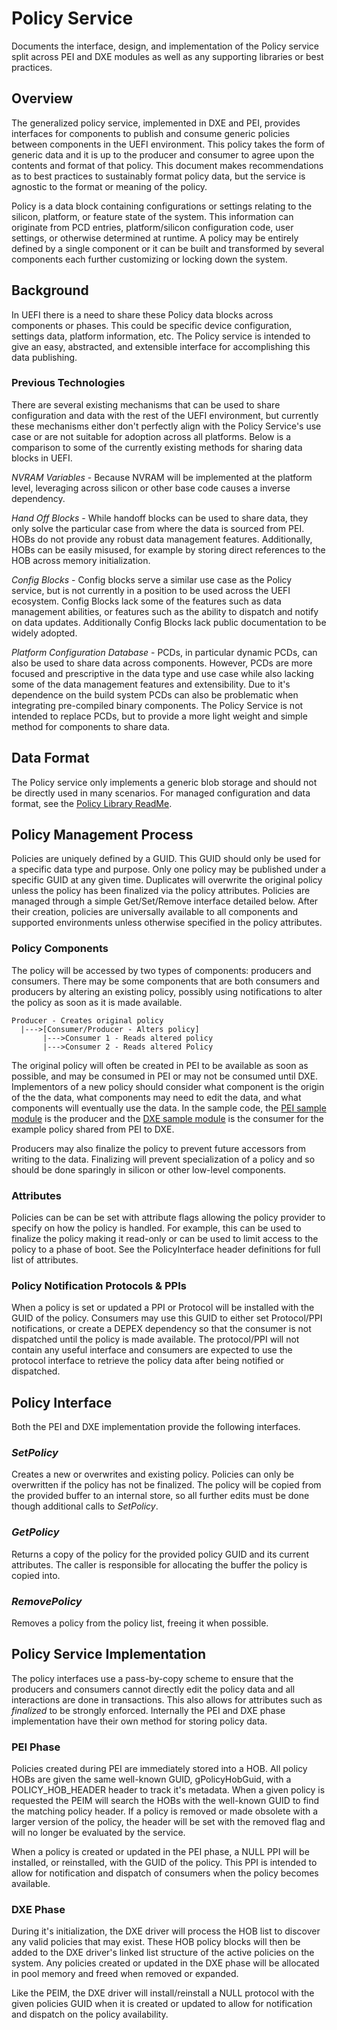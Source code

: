 # Policy Service

Documents the interface, design, and implementation of the Policy service split
across PEI and DXE modules as well as any supporting libraries or best
practices.

## Overview

The generalized policy service, implemented in DXE and PEI, provides interfaces
for components to publish and consume generic policies between components in the
UEFI environment. This policy takes the form of generic data and it is up to the
producer and consumer to agree upon the contents and format of that policy. This
document makes recommendations as to best practices to sustainably format policy
data, but the service is agnostic to the format or meaning of the policy.

Policy is a data block containing configurations or settings relating to the
silicon, platform, or feature state of the system. This information can
originate from PCD entries, platform/silicon configuration code, user settings,
or otherwise determined at runtime. A policy may be entirely defined by a single
component or it can be built and transformed by several components each further
customizing or locking down the system.

## Background

In UEFI there is a need to share these Policy data blocks across components
or phases. This could be specific device configuration, settings data,
platform information, etc. The Policy service is intended to give an easy,
abstracted, and extensible interface for accomplishing this data publishing.

### Previous Technologies

There are several existing mechanisms that can be used to share configuration
and data with the rest of the UEFI environment, but currently these mechanisms
either don't perfectly align with the Policy Service's use case or are not
suitable for adoption across all platforms. Below is a comparison to some of the
currently existing methods for sharing data blocks in UEFI.

_NVRAM Variables_ - Because NVRAM will be implemented at the platform level,
leveraging across silicon or other base code causes a inverse dependency.

_Hand Off Blocks_ - While handoff blocks can be used to share data, they only
solve the particular case from where the data is sourced from PEI. HOBs do not
provide any robust data management features. Additionally, HOBs can be easily
misused, for example by storing direct references to the HOB across memory
initialization.

_Config Blocks_ - Config blocks serve a similar use case as the Policy service,
but is not currently in a position to be used across the UEFI ecosystem. Config
Blocks lack some of the features such as data management abilities, or
features such as the ability to dispatch and notify on data updates.
Additionally Config Blocks lack public documentation to be widely adopted.

_Platform Configuration Database_ - PCDs, in particular dynamic PCDs, can also
be used to share data across components. However, PCDs are more focused and
prescriptive in the data type and use case while also lacking some of the data
management features and extensibility. Due to it's dependence on the build
system PCDs can also be problematic when integrating pre-compiled binary
components. The Policy Service is not intended to replace PCDs, but to provide a
more light weight and simple method for components to share data.

## Data Format

The Policy service only implements a generic blob storage and should not be
directly used in many scenarios. For managed configuration and data format, see
the [Policy Library ReadMe](./Library/README.md).

## Policy Management Process

Policies are uniquely defined by a GUID. This GUID should only be used for a
specific data type and purpose. Only one policy may be published under a
specific GUID at any given time. Duplicates will overwrite the original policy
unless the policy has been finalized via the policy attributes. Policies are
managed through a simple Get/Set/Remove interface detailed below. After their
creation, policies are universally available to all components and supported
environments unless otherwise specified in the policy attributes.

### Policy Components

The policy will be accessed by two types of components: producers and consumers.
There may be some components that are both consumers and producers by altering
an existing policy, possibly using notifications to alter the policy as soon as
it is made available.

    Producer - Creates original policy
      |--->[Consumer/Producer - Alters policy]
           |--->Consumer 1 - Reads altered policy
           |--->Consumer 2 - Reads altered Policy

The original policy will often be created in PEI to be available as soon as
possible, and may be consumed in PEI or may not be consumed until DXE.
Implementors of a new policy should consider what component is the origin of the
the data, what components may need to edit the data, and what components will
eventually use the data. In the sample code, the [PEI sample module](Samples\PolicyInterface\PolicySamplePei.c)
is the producer and the [DXE sample module](Samples\PolicyInterface\PolicySampleDxe.c)
is the consumer for the example policy shared from PEI to DXE.

Producers may also finalize the policy to prevent future accessors from writing
to the data. Finalizing will prevent specialization of a policy and so should be
done sparingly in silicon or other low-level components.

### Attributes

Policies can be can be set with attribute flags allowing the policy provider to
specify on how the policy is handled. For example, this can be used to finalize
the policy making it read-only or can be used to limit access to the policy to
a phase of boot. See the PolicyInterface header definitions for full list of
attributes.

### Policy Notification Protocols & PPIs

When a policy is set or updated a PPI or Protocol will be installed with the
GUID of the policy. Consumers may use this GUID to either set Protocol/PPI
notifications, or create a DEPEX dependency so that the consumer is not
dispatched until the policy is made available. The protocol/PPI will not
contain any useful interface and consumers are expected to use the protocol
interface to retrieve the policy data after being notified or dispatched.

## Policy Interface

Both the PEI and DXE implementation provide the following interfaces.

### _SetPolicy_

Creates a new or overwrites and existing policy. Policies can only be
overwritten if the policy has not be finalized. The policy will be copied from
the provided buffer to an internal store, so all further edits must be done
though additional calls to _SetPolicy_.

### _GetPolicy_

Returns a copy of the policy for the provided policy GUID and its current
attributes. The caller is responsible for allocating the buffer the policy is
copied into.

### _RemovePolicy_

Removes a policy from the policy list, freeing it when possible.

## Policy Service Implementation

The policy interfaces use a pass-by-copy scheme to ensure that the producers and
consumers cannot directly edit the policy data and all interactions are done in
transactions. This also allows for attributes such as _finalized_ to be strongly
enforced. Internally the PEI and DXE phase implementation have their own method
for storing policy data.

### PEI Phase

Policies created during PEI are immediately stored into a HOB. All policy HOBs
are given the same well-known GUID, gPolicyHobGuid, with a POLICY_HOB_HEADER
header to track it's metadata. When a given policy is requested the PEIM will
search the HOBs with the well-known GUID to find the matching policy header. If
a policy is removed or made obsolete with a larger version of the policy, the
header will be set with the removed flag and will no longer be evaluated by the
service.

When a policy is created or updated in the PEI phase, a NULL PPI will be
installed, or reinstalled, with the GUID of the policy. This PPI is intended to
allow for notification and dispatch of consumers when the policy becomes
available.

### DXE Phase

During it's initialization, the DXE driver will process the HOB list to discover
any valid policies that may exist. These HOB policy blocks will then be added to
the DXE driver's linked list structure of the active policies on the system. Any
policies created or updated in the DXE phase will be allocated in pool memory
and freed when removed or expanded.

Like the PEIM, the DXE driver will install/reinstall a NULL protocol with the
given policies GUID when it is created or updated to allow for notification and
dispatch on the policy availability.
